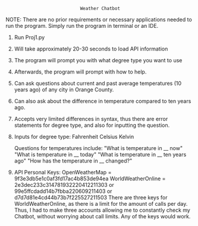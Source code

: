 
                                Weather Chatbot

NOTE: There are no prior requirements or necessary applications needed to run
      the program. Simply run the program in terminal or an IDE.

1) Run Proj1.py

2) Will take approximately 20-30 seconds to load API information

3) The program will prompt you with what degree type you want to use

4) Afterwards, the program will prompt with how to help.

5) Can ask questions about current and past average temperatures (10 years ago)
   of any city in Orange County.

6) Can also ask about the difference in temperature compared to ten years ago.

7) Accepts very limited differences in syntax, thus there are error statements
   for degree type, and also for inputting the question.

8)  Inputs for degree type:
    Fahrenheit
    Celsius
    Kelvin

    Questions for temperatures include:
    "What is temperature in __ now"
    "What is temperature in __ today"
    "What is temperature in __ ten years ago"
    "How has the temperature in __ changed?"

9)  API Personal Keys:
    OpenWeatherMap = 9f3e3db5e1c0af3fd17ac4b853de94ea
    WorldWeatherOnline = 2e3dec233c314781932220412211303 or
                         99e5ffcdadd14b7fbba220609211403 or
                         d7d7d81e4cd44b73b7f225527211503
    There are three keys for WorldWeatherOnline, as there is a limit for the
    amount of calls per day. Thus, I had to make three accounts allowing me to
    constantly check my Chatbot, without worrying about call limits. Any of the
    keys would work.
